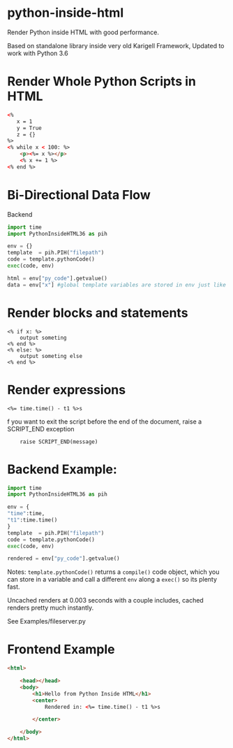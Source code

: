 # python-inside-html
Render Python inside HTML with good performance.

Based on standalone library inside very old Karigell Framework, Updated to work with Python 3.6

# Render Whole Python Scripts in HTML

```HTML
<% 
   x = 1
   y = True
   z = {}
%>
<% while x < 100: %>
	<p><%= x %></p>
	<% x += 1 %>
<% end %>
```

# Bi-Directional Data Flow

Backend
```Python
import time
import PythonInsideHTML36 as pih

env = {}
template  = pih.PIH("filepath")
code = template.pythonCode()
exec(code, env)

html = env["py_code"].getvalue()
data = env["x"] #global template variables are stored in env just like a normal python exec

```

# Render blocks and statements
```
<% if x: %>
	output someting
<% end %>
<% else: %>
	output someting else
<% end %>
```

# Render expressions
```
<%= time.time() - t1 %>s
```

f you want to exit the script before the end of the document, raise a 
SCRIPT_END exception
```
    raise SCRIPT_END(message)
```
# Backend Example: 
```Python
import time
import PythonInsideHTML36 as pih

env = {
"time":time,
"t1":time.time()
}
template  = pih.PIH("filepath")
code = template.pythonCode()
exec(code, env)

rendered = env["py_code"].getvalue()
```

Notes:
	```template.pythonCode()``` returns a ```compile()``` code object, which you can store in a variable and call a different ```env``` along a ```exec()``` so its plenty fast. 
	
Uncached renders at 0.003 seconds with a couple includes, cached renders pretty much instantly. 


See Examples/fileserver.py
  
# Frontend Example
```HTML
<html>

	<head></head>
	<body>
		<h1>Hello from Python Inside HTML</h1>
		<center>
    		Rendered in: <%= time.time() - t1 %>s

		</center>

	</body>
</html>

```

